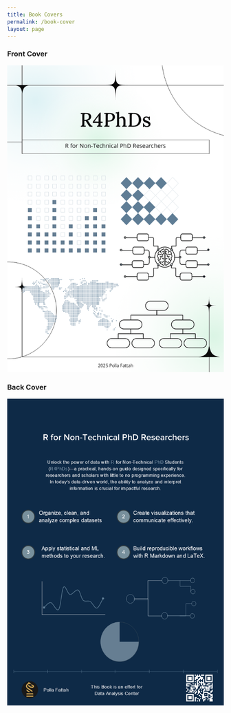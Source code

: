 ```yaml
---
title: Book Covers
permalink: /book-cover
layout: page
---
```


### Front Cover

[![Book Cover](assets/img/front-cover.png)](/)

### Back Cover

[![Book Cover](assets/img/back-cover.png)](/)

